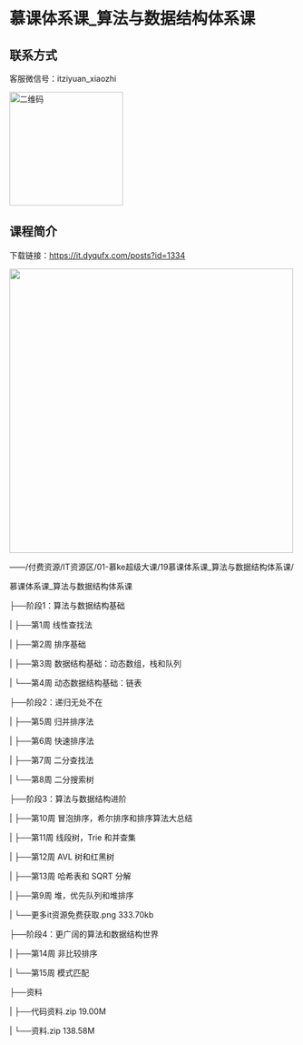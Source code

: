 # 慕课体系课_算法与数据结构体系课

## 联系方式

客服微信号：itziyuan_xiaozhi

<img src="https://ziyuanyun.oss-cn-guangzhou.aliyuncs.com/common/20240614073449/666b82192834a.jpg" width="200" height="200" alt="二维码">

## 课程简介

下载链接：https://it.dyqufx.com/posts?id=1334

<img src="https://ziyuanyun.oss-cn-guangzhou.aliyuncs.com/yun/20240515153706/664466229d66b.jpg" width="500" alt="">

  ——/付费资源/IT资源区/01-慕ke超级大课/19慕课体系课_算法与数据结构体系课/

 慕课体系课_算法与数据结构体系课



 ├──阶段1：算法与数据结构基础

 | ├──第1周 线性查找法

 | ├──第2周 排序基础

 | ├──第3周 数据结构基础：动态数组，栈和队列

 | └──第4周 动态数据结构基础：链表

 ├──阶段2：递归无处不在

 | ├──第5周 归并排序法

 | ├──第6周 快速排序法

 | ├──第7周 二分查找法

 | └──第8周 二分搜索树

 ├──阶段3：算法与数据结构进阶

 | ├──第10周 冒泡排序，希尔排序和排序算法大总结

 | ├──第11周 线段树，Trie 和并查集

 | ├──第12周 AVL 树和红黑树

 | ├──第13周 哈希表和 SQRT 分解

 | ├──第9周 堆，优先队列和堆排序

 | └──更多it资源免费获取.png 333.70kb

 ├──阶段4：更广阔的算法和数据结构世界

 | ├──第14周 非比较排序

 | └──第15周 模式匹配

 ├──资料

 | ├──代码资料.zip 19.00M

 | └──资料.zip 138.58M

  